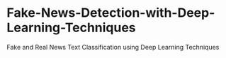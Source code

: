 # Fake-News-Detection-with-Deep-Learning-Techniques
Fake and Real News Text Classification using Deep Learning Techniques
